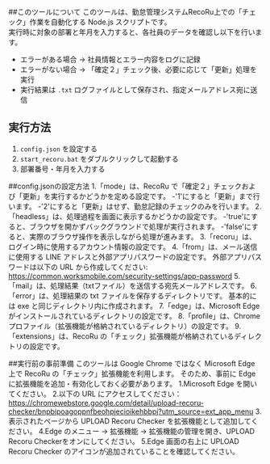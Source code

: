 ##このツールについて
このツールは、勤怠管理システムRecoRu上での「チェック」作業を自動化する Node.js スクリプトです。  
実行時に対象の部署と年月を入力すると、各社員のデータを確認し以下を行います。
- エラーがある場合 → 社員情報とエラー内容をログに記録  
- エラーがない場合 → 「確定２」チェック後、必要に応じて「更新」処理を実行  
- 実行結果は `.txt` ログファイルとして保存され、指定メールアドレス宛に送信


## 実行方法
1. `config.json` を設定する  
2. `start_recoru.bat` をダブルクリックして起動する  
3. 部署番号・年月を入力する  


##config.jsonの設定方法
1.「mode」は、RecoRu で「確定２」チェックおよび「更新」を実行するかどうかを定める設定です。
-'1'にすると「更新」まで行います。
-'2'にすると「更新」はせず、勤怠記録のチェックのみを行います。
2.「headless」は、処理過程を画面に表示するかどうかの設定です。
-'true'にすると、ブラウザを開かずバックグラウンドで処理が実行されます。
-'false'にすると、実際のブラウザ操作を表示しながら処理が進みます。
3.「recoru」は、ログイン時に使用するアカウント情報の設定です。
4.「from」は、メール送信に使用する LINE アドレスと外部アプリパスワードの設定です。
外部アプリパスワードは以下の URL から作成してください:
https://common.worksmobile.com/security-settings/app-password
5.「mail」は、処理結果（txtファイル）を送信する宛先メールアドレスです。
6.「error」は、処理結果の txt ファイルを保存するディレクトリです。
基本的には exe と同じディレクトリ内に作成されます。
7.「edge」は、Microsoft Edge がインストールされているディレクトリの設定です。
8.「profile」は、Chrome プロファイル（拡張機能が格納されているディレクトリ）の設定です。
9.「extensions」は、RecoRu の「チェック」拡張機能が格納されているディレクトリの設定です。


##実行前の事前準備
このツールは Google Chrome ではなく Microsoft Edge 上で RecoRu の「チェック」拡張機能を利用します。
そのため、事前に Edge に拡張機能を追加・有効化しておく必要があります。
1.Microsoft Edge を開いてください。
2.以下の URL にアクセスしてください：
https://chromewebstore.google.com/detail/upload-recoru-checker/bnpbipoagoppnfbeohpjecioikehbbpj?utm_source=ext_app_menu
3.表示されたページから UPLOAD Recoru Checker を拡張機能として追加してください。
4.Edge のメニュー → 拡張機能 → 拡張機能の管理を開き、UPLOAD Recoru Checkerをオンにしてください。
5.Edge 画面の右上に UPLOAD Recoru Checker のアイコンが追加されていることを確認してください。
